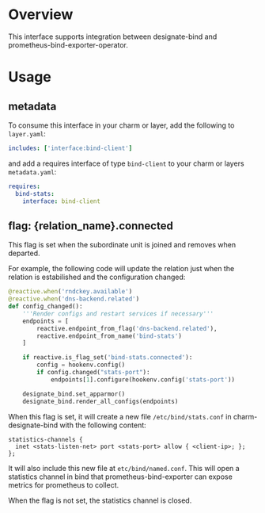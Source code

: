 # Overview

This interface supports integration between designate-bind and prometheus-bind-exporter-operator.

# Usage

## metadata
To consume this interface in your charm or layer, add the following to `layer.yaml`:

```yaml
includes: ['interface:bind-client']
```

and add a requires interface of type `bind-client` to your charm or layers
`metadata.yaml`:

```yaml
requires:
  bind-stats:
    interface: bind-client
```

## flag: {relation_name}.connected

This flag is set when the subordinate unit is joined and removes when departed.

For example, the following code will update the relation just when the relation is estabilished and the configuration changed:

```python
@reactive.when('rndckey.available')
@reactive.when('dns-backend.related')
def config_changed():
    '''Render configs and restart services if necessary'''
    endpoints = [
        reactive.endpoint_from_flag('dns-backend.related'),
        reactive.endpoint_from_name('bind-stats')
    ]

    if reactive.is_flag_set('bind-stats.connected'):
        config = hookenv.config()
        if config.changed("stats-port"):
            endpoints[1].configure(hookenv.config('stats-port'))

    designate_bind.set_apparmor()
    designate_bind.render_all_configs(endpoints)
```
When this flag is set, it will create a new file `/etc/bind/stats.conf` in charm-designate-bind with the following content:
```
statistics-channels {
  inet <stats-listen-net> port <stats-port> allow { <client-ip>; };
};
```
It will also include this new file at `etc/bind/named.conf`. This will open a statistics channel in bind that prometheus-bind-exporter
can expose metrics for prometheus to collect.

When the flag is not set, the statistics channel is closed.